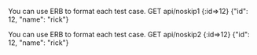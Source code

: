 You can use ERB to format each test case.
GET
api/noskip1
{:id=>12}
{"id": 12, "name": "rick"}





You can use ERB to format each test case.
GET
api/noskip2
{:id=>12}
{"id": 12, "name": "rick"}





